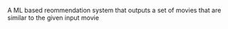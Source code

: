 A ML based reommendation system that outputs a set of movies that are similar to the given input movie
